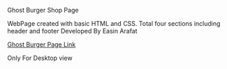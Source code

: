 Ghost Burger Shop Page

WebPage created with basic HTML and CSS. Total four sections including header and footer
Developed By Easin Arafat

[Ghost Burger Page Link](https://mrx-arafat.github.io/Ghost-Burger/)

Only For Desktop view
